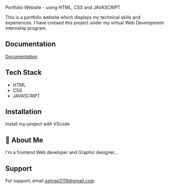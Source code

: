 
Portfolio Website - using HTML, CSS and JAVASCRIPT



This is a portfolio website which displays my technical skills and experiences. I have cretaed this project under my virtual Web Development internship program. 
## Documentation

[Documentation](https://docs.google.com/document/d/1hRjPhqowgtEUytDylJHEfUhjY8dDJr2AQqZWuSLm-6Q/edit?usp=sharing)


## Tech Stack

- HTML 
- CSS
- JAVASCRIPT




## Installation

Install my-project with VScode


    
## 🚀 About Me
I'm a frontend Web developer and Graphic designer...


## Support

For support, email ashree2118@gmail.com 

